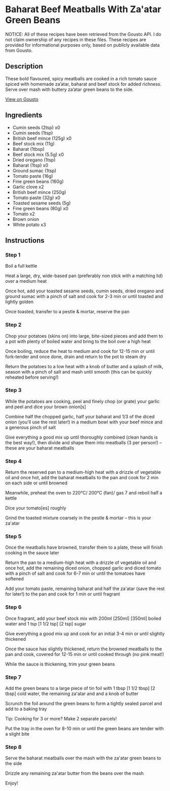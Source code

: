 # Baharat Beef Meatballs With Za'atar Green Beans

NOTICE: All of these recipes have been retrieved from the Gousto API. I do not claim ownership of any recipes in these files. These recipes are provided for informational purposes only, based on publicly available data from Gousto.

## Description

These bold flavoured, spicy meatballs are cooked in a rich tomato sauce spiced with homemade za’atar, baharat and beef stock for added richness. Serve over mash with buttery za’atar green beans to the side.  

[View on Gousto](https://www.gousto.co.uk/recipes/cookbook/baharat-beef-meatballs-with-zaatar-green-beans)

## Ingredients

- Cumin seeds (2tsp) x0
- Cumin seeds (1tsp)
- British beef mince (125g) x0
- Beef stock mix (11g)
- Baharat (1tbsp)
- Beef stock mix (5.5g) x0
- Dried oregano (1tsp)
- Baharat (1tsp) x0
- Ground sumac (1tsp)
- Tomato paste (16g)
- Fine green beans (160g)
- Garlic clove x2
- British beef mince (250g)
- Tomato paste (32g) x0
- Toasted sesame seeds (5g)
- Fine green beans (80g) x0
- Tomato x2
- Brown onion
- White potato x3

## Instructions


### Step 1

Boil a full kettle

Heat a large, dry, wide-based pan (preferably non stick with a matching lid) over a medium heat

Once hot, add your toasted sesame seeds, cumin seeds, dried oregano and ground sumac with a pinch of salt and cook for 2-3 min or until toasted and lightly golden

Once toasted, transfer to a pestle & mortar, reserve the pan


### Step 2

Chop your potatoes (skins on) into large, bite-sized pieces and add them to a pot with plenty of boiled water and bring to the boil over a high heat

Once boiling, reduce the heat to medium and cook for 12-15 min or until fork-tender and once done, drain and return to the pot to steam dry

Return the potatoes to a low heat with a knob of butter and a splash of milk, season with a pinch of salt and mash until smooth (this can be quickly reheated before serving!)


### Step 3

While the potatoes are cooking, peel and finely chop (or grate) your garlic and peel and dice your brown onion[s]

Combine half the chopped garlic, half your baharat and 1/3 of the diced onion (you'll use the rest later!) in a medium bowl with your beef mince and a generous pinch of salt

Give everything a good mix up until thoroughly combined (clean hands is the best way!), then divide and shape them into meatballs (3 per person!) – these are your baharat meatballs


### Step 4

Return the reserved pan to a medium-high heat with a drizzle of vegetable oil and once hot, add the baharat meatballs to the pan and cook for 2 min on each side or until browned

Meanwhile, preheat the oven to 220°C/ 200°C (fan)/ gas 7 and reboil half a kettle

Dice your tomato[es] roughly

Grind the toasted mixture coarsely in the pestle & mortar – this is your za'atar


### Step 5

Once the meatballs have browned, transfer them to a plate, these will finish cooking in the sauce later

Return the pan to a medium-high heat with a drizzle of vegetable oil and once hot, add the remaining diced onion, chopped garlic and diced tomato with a pinch of salt and cook for 6-7 min or until the tomatoes have softened

Add your tomato paste, remaining baharat and half the za'atar (save the rest for later!) to the pan and cook for 1 min or until fragrant


### Step 6

Once fragrant, add your beef stock mix with 200ml<span class="text-purple"> [250ml] </span><span class="text-danger">[350ml]</span> boiled water and 1 tsp<span class="text-purple"> [1 1/2 tsp]</span><span class="text-danger"> [2 tsp]</span> sugar

Give everything a good mix up and cook for an initial 3-4 min or until slightly thickened

Once the sauce has slightly thickened, return the browned meatballs to the pan and cook, covered for 12-15 min or until cooked through (no pink meat!)

While the sauce is thickening, trim your green beans


### Step 7

Add the green beans to a large piece of tin foil with 1 tbsp <span class="text-purple">[1 1/2 tbsp]</span> <span class="text-danger">[2 tbsp]</span> cold water, the remaining za'atar and and a knob of butter

Scrunch the foil around the green beans to form a tightly sealed parcel and add to a baking tray

Tip: Cooking for 3 or more? Make 2 separate parcels!

Put the tray in the oven for 8-10 min or until the green beans are tender with a slight bite

### Step 8

Serve the baharat meatballs over the mash with the za'atar green beans to the side

Drizzle any remaining za'atar butter from the beans over the mash

Enjoy!


